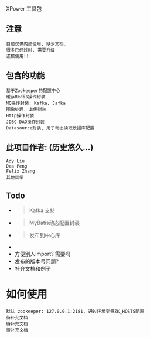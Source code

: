 XPower 工具包


## 注意
    目前仅供内部使用, 缺少文档.
    很多已经过时, 需要升级
    谨慎使用!!!


## 包含的功能
    基于Zookeeper的配置中心
    缓存Redis操作封装
    MQ操作封装: Kafka, Jafka
    图像处理. 上传封装
    Http操作封装
    JDBC DAO操作封装
    Datasource封装, 用于动态读取数据库配置
    



## 此项目作者: (历史悠久...)
    Ady Liu
    Dea Peng
    Felix Zhang
    其他同学



## Todo
  * > Kafka 支持
  * > MyBatis动态配置封装
  * > 发布到中心库
  * 
  * 方便别人import? 需要吗
  * 发布的版本号问题?
  * 补齐文档和例子



# 如何使用
    默认 zookeeper: 127.0.0.1:2181, 通过环境变量ZK_HOSTS配置
    待补充文档
    待补充文档
    待补充文档
